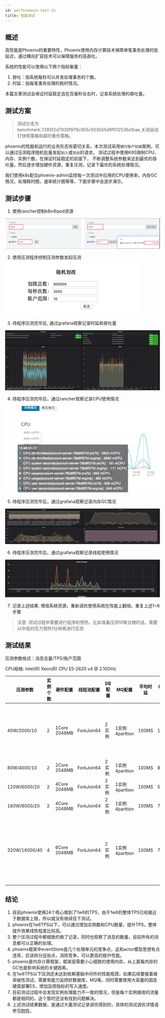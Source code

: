 ```yaml
---
id: performance-test-2x
title: 性能测试
---
```


## 概述

高性能是Phoenix的重要特性，Phoenix使用内存计算技术保障单笔事务处理的低延迟，通过横向扩容技术可以保障服务的高吞吐。

系统的性能可以使用以下两个指标衡量：
1. 吞吐：指系统每秒可以并发处理事务的个数。
2. 时延：指每笔事务处理的耗时情况。

本篇文章测试会保证时延稳定且在百毫秒左右时，记录系统处理的吞吐量。

## 测试方案
>测试分支为benchmark:7285f2d7930f979c955c503b55d9f012536a1bae,关闭自动打快照策略和超时重传策略。

phoenix的性能和运行的业务形态有密切关系，本次测试采用`银行账户划拨`案例，可以通过压测程序随机批量发起`划入`或`划出`的请求。 测试过程中使用K8S限制CPU、内存、实例个数，在保证时延稳定的前提下，
不断调整系统参数来达到最优的吞吐量。然后逐步增加硬件资源，重复压测，记录下最优的系统处理情况。

我们使用k8s配合phoenix-admin监控每一次测试中应用的CPU使用率，内存GC情况，处理耗时图，速率统计图等等，下面步骤中会逐步演示。

## 测试步骤

1. 使用rancher控制k8s中pod资源

![show](../../assets/phoenix2.x/phoenix-test/performance/001.png)

2. 使用压测程序控制压测参数发起压测

![show](../../assets/phoenix2.x/phoenix-test/performance/002.png)

3. 待程序压测完毕后, 通过grafana观察记录时延和吞吐量

![show](../../assets/phoenix2.x/phoenix-test/performance/003.png)

4. 待程序压测完毕后，通过rancher观察记录CPU使用情况

![show](../../assets/phoenix2.x/phoenix-test/performance/004.png)

5. 待程序压测完毕后，通过grafana观察记录内存GC情况

![show](../../assets/phoenix2.x/phoenix-test/performance/005.png)

6. 待程序压测完毕后，通过grafana观察记录线程使用情况

![show](../../assets/phoenix2.x/phoenix-test/performance/006.png)

7. 记录上述结果, 增倍系统资源，重新调优使用系统在性能上翻倍。重复上述1~6步骤

> 注意: 测试过程中需要进行程序的预热，比如准备压测10聚合根的话，需要以中低的压力预热1分钟再进行压测

## 测试结果

压测参数格式：消息总量/TPS/账户范围

CPU规格: Intel(R) Xeon(R) CPU E5-2620 v4 @ 2.10GHz

| 压测参数         | 实例个数 | 硬件配置         |线程池配置 | DB配置 | MQ配置         |  平均时延  | CPU使用率 |GC耗时| 备注             |
| --------------  | ------- | --------------- |--------- | ----- |  -------------|  -------- | ---------|------| -------------   |
| 40W/2000/10     | 2       | 1Core 2048MB    |ForkJoin64| 2实例  |1实例4parttion |  100MS    | 100%\+   |20S   | GC高是因为cpu不够用|
| 80W/4000/10     | 2       | 2Core 2048MB    |ForkJoin64| 2实例  |1实例4parttion |  100MS    | 80%      |6S    | 正常 |
| 120W/6000/20    | 2       | 4Core 2048MB    |ForkJoin64| 2实例  |1实例4parttion |  100MS    | 50%      |6S    | 正常 |
| 160W/8000/20    | 2       | 4Core 2048MB    |ForkJoin64| 2实例  |1实例4parttion |  100MS    | 70%      |8S    | 正常 |
| 320W/16000/40   | 4       | 6Core 2048MB    |ForkJoin64| 2实例  |1实例4parttion |  100MS    | 70%      |9S    | 关闭可靠性投递处理逻辑|


## 结论
1. 目前phoenix使用24个核心做到了1w6的TPS，由于1w6的整体TPS已经接近于数据库上限，所以就没有继续往下测试。
2. phoenix在1w6TPS以下，可以通过增加实例数和CPU数量，提升TPS，整体提升效果线性程度比较高。
3. 整个压测过程中都细致的做了记录，同时也观察了消息的数量，目前所有的消息都可以正确的处理。
4. phoenix框架中eventStore是几个处理单元的竞争点，这和actor模型思想有点违背，应该拆分这些点，消除竞争，可以更高的提升性能。
5. phoenix是内存计算框架，框架层需要小心细致的使用内存，从上面看内存的GC也是影响系统的关键因素。
6. 在1w6TPS以下压测还未达到依赖基础中间件的性能瓶颈，如果后续要接着做突破性测试，需要有能力监控好数据库，MQ等。同时需要使用大容量的固态硬盘部署ES，增加监控指标的写入速度。
7. 目前测试过程中会发现实例处理能力不一致的情况，但是每个实例接收的流量都是相同的，这个暂时还没有找到问题解决。
8. 上述测试结果数据，是通过大量测试记录调优得到的，具体的测试调优详情请参见[附件](https://portal.iquantex.com/confluence/download/attachments/34832535/Phoenix性能测试-2020%3A01%3A15.pdf?version=1&modificationDate=1579254230457&api=v2)。